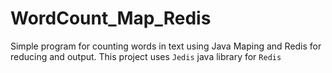 # WordCount_Map_Redis

Simple program for counting words in text using Java Maping and Redis for reducing and output. This project uses ```Jedis``` java library for ```Redis```
